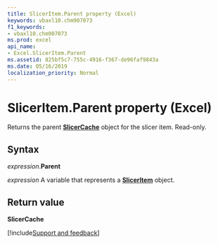 ```yaml
---
title: SlicerItem.Parent property (Excel)
keywords: vbaxl10.chm907073
f1_keywords:
- vbaxl10.chm907073
ms.prod: excel
api_name:
- Excel.SlicerItem.Parent
ms.assetid: 825bf5c7-755c-4916-f367-de96faf9843a
ms.date: 05/16/2019
localization_priority: Normal
---
```



# SlicerItem.Parent property (Excel)

Returns the parent **[SlicerCache](Excel.SlicerCache.md)** object for the slicer item. Read-only.


## Syntax

_expression_.**Parent**

_expression_ A variable that represents a **[SlicerItem](Excel.SlicerItem.md)** object.


## Return value

**SlicerCache**




[!include[Support and feedback](~/includes/feedback-boilerplate.md)]